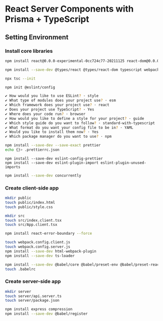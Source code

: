# React Server Components with Prisma + TypeScript

## Setting Environment

### Install core libraries

```sh
npm install react@0.0.0-experimental-0cc724c77-20211125 react-dom@0.0.0-experimental-0cc724c77-20211125 react-server-dom-webpack@0.0.0-experimental-0cc724c77-20211125 react-fetch@0.0.0-experimental-0cc724c77-20211125
```

```sh
npm install --save-dev @types/react @types/react-dom typescript webpack webpack-cli
```

```sh
npx tsc --init
```

```sh
npm init @eslint/config

✔ How would you like to use ESLint? · style
✔ What type of modules does your project use? · esm
✔ Which framework does your project use? · react
✔ Does your project use TypeScript? · Yes
✔ Where does your code run? · browser
✔ How would you like to define a style for your project? · guide
✔ Which style guide do you want to follow? · standard-with-typescript
✔ What format do you want your config file to be in? · YAML
✔ Would you like to install them now? · Yes
✔ Which package manager do you want to use? · npm
```

```sh
npm install --save-dev --save-exact prettier
echo {}> .prettierrc.json
```

```
npm install --save-dev eslint-config-prettier
npm install --save-dev eslint-plugin-import eslint-plugin-unused-imports
```

```sh
npm install --save-dev concurrently
```

### Create client-side app

```sh
mkdir public
touch public/index.html
touch public/style.css
```

```sh
mkdir src
touch src/index.client.tsx
touch src/App.client.tsx
```

```sh
npm install react-error-boundary --force
```

```sh
touch webpack.config.client.js
touch webpack.config.server.js
npm install --save-dev html-webpack-plugin
npm install --save-dev ts-loader
```

```sh
npm install --save-dev @babel/core @babel/preset-env @babel/preset-react @babel/preset-typescript babel-loader
touch .babelrc
```

### Create server-side app

```sh
mkdir server
touch server/api.server.ts
touch server/package.json
```

```sh
npm install express compression
npm install --save-dev @babel/register
```
